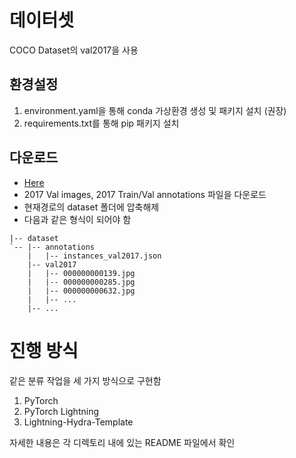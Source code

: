 # 데이터셋
COCO Dataset의 val2017을 사용

## 환경설정
1. environment.yaml을 통해 conda 가상환경 생성 및 패키지 설치 (권장) 
2. requirements.txt를 통해 pip 패키지 설치

## 다운로드
- [Here](https://cocodataset.org/#download)
- 2017 Val images, 2017 Train/Val annotations 파일을 다운로드
- 현재경로의 dataset 폴더에 압축해제
- 다음과 같은 형식이 되어야 함
```shell
|-- dataset
`-- |-- annotations
    |   |-- instances_val2017.json
    |-- val2017
    |   |-- 000000000139.jpg
    |   |-- 000000000285.jpg
    |   |-- 000000000632.jpg
    |   |-- ... 
    |-- ...
```

# 진행 방식
같은 분류 작업을 세 가지 방식으로 구현함
1. PyTorch
2. PyTorch Lightning
3. Lightning-Hydra-Template

자세한 내용은 각 디렉토리 내에 있는 README 파일에서 확인
